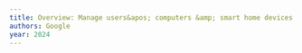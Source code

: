 ```yaml
---
title: Overview: Manage users&apos; computers &amp; smart home devices - Google Workspace Admin Help — support.google.com
authors: Google
year: 2024
---
```


